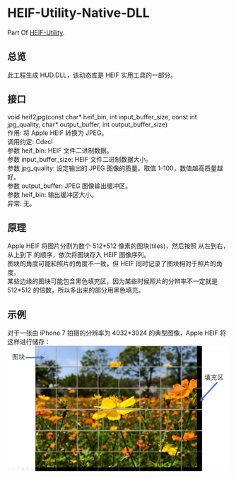 # HEIF-Utility-Native-DLL
Part Of <a href="https://github.com/liuziangexit/HEIF-Utility">HEIF-Utility</a>.<br>

<h2>总览</h2>
此工程生成 HUD.DLL，该动态库是 HEIF 实用工具的一部分。<br>

<h2>接口</h2>
void heif2jpg(const char* heif_bin, int input_buffer_size, const int jpg_quality, char* output_buffer, int output_buffer_size)<br>
作用: 将 Apple HEIF 转换为 JPEG。<br>
调用约定: Cdecl<br>
参数 heif_bin: HEIF 文件二进制数据。<br>
参数 input_buffer_size: HEIF 文件二进制数据大小。<br>
参数 jpg_quality: 设定输出的 JPEG 图像的质量。取值 1-100，数值越高质量越好。<br>
参数 output_buffer: JPEG 图像输出缓冲区。<br>
参数 heif_bin: 输出缓冲区大小。<br>
异常: 无。<br>

<h2>原理</h2>
Apple HEIF 将图片分割为数个 512*512 像素的图块(tiles)，然后按照 从左到右，从上到下 的顺序，依次将图块存入 HEIF 图像序列。<br>
图块的角度可能和照片的角度不一致，但 HEIF 同时记录了图块相对于照片的角度。<br>
某些边缘的图块可能包含黑色填充区，因为某些时候照片的分辨率不一定就是 512*512 的倍数，所以多出来的部分用黑色填充。<br>

<h2>示例</h2>
对于一张由 iPhone 7 拍摄的分辨率为 4032*3024 的典型图像，Apple HEIF 将这样进行储存：
<img src="/img/img0.jpg">
